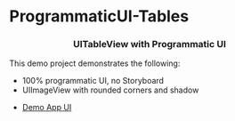 # ProgrammaticUI-Tables


<h3 align="center">UITableView with Programmatic UI</h3>


This demo project demonstrates the following: 
* 100% programmatic UI, no Storyboard
* UIImageView with rounded corners and shadow

<ul>
  <li><a href="ProgrammaticUI-Tables.png">Demo App UI</a></li>
</ul>


